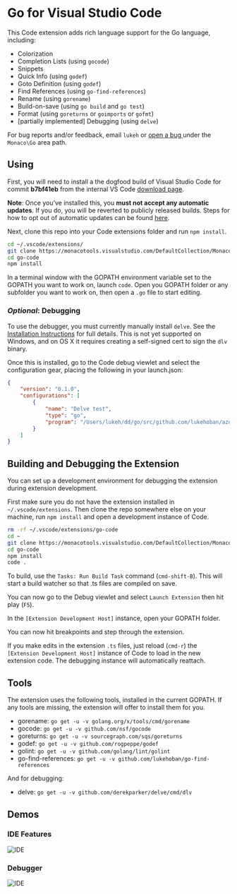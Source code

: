 # Go for Visual Studio Code

This Code extension adds rich language support for the Go language, including:

- Colorization
- Completion Lists (using `gocode`)
- Snippets
- Quick Info (using `godef`)
- Goto Definition (using `godef`)
- Find References (using `go-find-references`)
- Rename (using `gorename`)
- Build-on-save (using `go build` and `go test`)
- Format (using `goreturns` or `goimports` or `gofmt`)
- [partially implemented] Debugging (using `delve`)

For bug reports and/or feedback, email `lukeh` or [open a bug ](https://monacotools.visualstudio.com/DefaultCollection/Monaco/_workItems#_a=new&witd=Bug&%5BSystem.Title%5D=Go%3A&%5BSystem.AreaPath%5D=Monaco%5CGo) under the `Monaco\Go` area path.

## Using

First, you will need to install a the dogfood build of Visual Studio Code for commit **b7bf41eb** from the internal VS Code [download page](https://ticino-builds.azurewebsites.net).  

__Note__: Once you’ve installed this, you **must not accept any automatic updates**.  If you do, you will be reverted to publicly released builds.  Steps for how to opt out of automatic updates can be found [here](https://code.visualstudio.com/Docs/supporting/FAQ#_how-do-i-opt-out-of-vs-code-autoupdates).

Next, clone this repo into your Code extensions folder and run `npm install`.

```bash
cd ~/.vscode/extensions/
git clone https://monacotools.visualstudio.com/DefaultCollection/Monaco/_git/go-code
cd go-code
npm install
```

In a terminal window with the GOPATH environment variable set to the GOPATH you want to work on, launch `code`.  Open you GOPATH folder or any subfolder you want to work on, then open a `.go` file to start editing.

### _Optional_: Debugging

To use the debugger, you must currently manually install `delve`.  See the [Installation Instructions](https://github.com/derekparker/delve/wiki/Building) for full details.  This is not yet supported on Windows, and on OS X it requires creating a self-signed cert to sign the `dlv` binary.

Once this is installed, go to the Code debug viewlet and select the configuration gear, placing the following in your launch.json:

```json
{
	"version": "0.1.0",
	"configurations": [
		{
			"name": "Delve test",
			"type": "go",
			"program": "/Users/lukeh/dd/go/src/github.com/lukehoban/azuretest/test.go"
		}
	]
}
```

## Building and Debugging the Extension

You can set up a development environment for debugging the extension during extension development.

First make sure you do not have the extension installed in `~/.vscode/extensions`.  Then clone the repo somewhere else on your machine, run `npm install` and open a development instance of Code.

```bash
rm -rf ~/.vscode/extensions/go-code
cd ~
git clone https://monacotools.visualstudio.com/DefaultCollection/Monaco/_git/go-code
cd go-code
npm install
code . 
```

To build, use the `Tasks: Run Build Task` command (`cmd-shift-B`).  This will start a build watcher so that .ts files are compiled on save.

You can now go to the Debug viewlet and select `Launch Extension` then hit play (`F5`).

In the `[Extension Development Host]` instance, open your GOPATH folder.  

You can now hit breakpoints and step through the extension.

If you make edits in the extension `.ts` files, just reload (`cmd-r`) the `[Extension Development Host]` instance of Code to load in the new extension code.  The debugging instance will automatically reattach. 

## Tools

The extension uses the following tools, installed in the current GOPATH.  If any tools are missing, the extension will offer to install them for you.

- gorename: `go get -u -v golang.org/x/tools/cmd/gorename`
- gocode: `go get -u -v github.com/nsf/gocode`
- goreturns: `go get -u -v sourcegraph.com/sqs/goreturns`
- godef: `go get -u -v github.com/rogpeppe/godef`
- golint: `go get -u -v github.com/golang/lint/golint`
- go-find-references: `go get -u -v github.com/lukehoban/go-find-references`

And for debugging:

- delve: `go get -u -v github.com/derekparker/delve/cmd/dlv`

## Demos

### IDE Features
![IDE](http://i.giphy.com/xTiTndDHV3GeIy6aNa.gif)

### Debugger
![IDE](http://i.giphy.com/3oEduO9Rx6awkds4es.gif)
